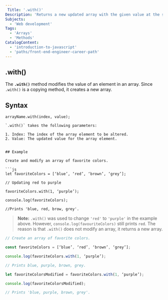 ```yaml
---
 Title: '.with()'
Description: 'Returns a new updated array with the given value at the specified index.'
Subjects:
  - 'Web development'
Tags:
  - 'Arrays'
  - 'Methods'
CatalogContent:
  - 'introduction-to-javascript'
  - 'paths/front-end-engineer-career-path'
---
```

## .with()
The **`.with()`** method modifies the value of an element in an array. Since `.with()` is a copying method, it creates a new array. 

## Syntax
```pseudo
arrayName.with(index, value);

`.with()` takes the following parameters: 

1. Index: The index of the array element to be altered.
2. Value: The updated value for the array element.


## Example

Create and modify an array of favorite colors. 

```js
let favoriteColors = [‘blue’, ‘red’, ‘brown’, ‘grey’];

// Updating red to purple

favoriteColors.with(1, ‘purple’);

console.log(favoriteColors);

//Prints 'blue, red, brow, grey'. 
```

> **Note:** `.with()` was used to change `'red'` to `'purple'` in the example above. However, `console.log(favouriteColors)` still prints `red`. The reason is that `.with()` does not modify an array, it returns a new array.

```js
// Create an array of favorite colors.  

const favoriteColors = [‘blue’, ‘red’, ‘brown’, ‘grey’];

console.log(favoriteColors.with(1, ‘purple’);

// Prints blue, purple, brown, grey. 

let favoriteColorsModified = favoriteColors.with(1, ‘purple’);

console.log(favoriteColorsModified);

// Prints 'blue, purple, brown, grey'. 
```